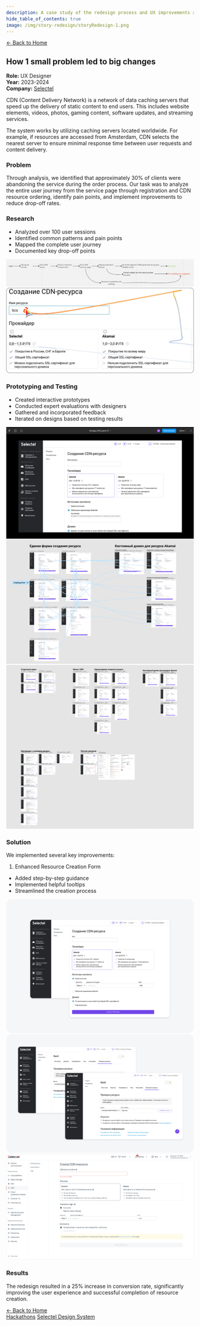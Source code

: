 ```yaml
---
description: A case study of the redesign process and UX improvements at Selectel
hide_table_of_contents: true
image: /img/story-redesign/storyRedesign-1.png
---
```


<article>
<div className="container">

<div className="top-navigation">
<a href="/" className="link">← Back to Home</a>
</div>

<div className="project-header">

## How 1 small problem led to big changes

**Role:** UX Designer  
**Year:** 2023-2024  
**Company:** [Selectel](https://selectel.ru/)

CDN (Content Delivery Network) is a network of data caching servers that speed up the delivery of static content to end users. This includes website elements, videos, photos, gaming content, software updates, and streaming services.

The system works by utilizing caching servers located worldwide. For example, if resources are accessed from Amsterdam, CDN selects the nearest server to ensure minimal response time between user requests and content delivery.
</div>

<div className="project-content">

### Problem 
Through analysis, we identified that approximately 30% of clients were abandoning the service during the order process. Our task was to analyze the entire user journey from the service page through registration and CDN resource ordering, identify pain points, and implement improvements to reduce drop-off rates.



### Research
- Analyzed over 100 user sessions
- Identified common patterns and pain points
- Mapped the complete user journey
- Documented key drop-off points

![User Journey Analysis](/img/story-redesign/storyRedesign-2.png)
![Drop-off Points Analysis](/img/story-redesign/storyRedesign-3.png)

### Prototyping and Testing

- Created interactive prototypes
- Conducted expert evaluations with designers
- Gathered and incorporated feedback
- Iterated on designs based on testing results

![Initial Prototypes](/img/story-redesign/storyRedesign-4.png)
![User Flow Iterations](/img/story-redesign/storyRedesign-5.png)
![Interface Improvements](/img/story-redesign/storyRedesign-6.png)

### Solution

We implemented several key improvements:

1. Enhanced Resource Creation Form
- Added step-by-step guidance
- Implemented helpful tooltips
- Streamlined the creation process

![New Resource Creation Form](/img/story-redesign/storyRedesign-7.png)
![Resource Verification Page](/img/story-redesign/storyRedesign-8.png)
![Final Implementation](/img/story-redesign/storyRedesign-9.jpg)

### Results

The redesign resulted in a 25% increase in conversion rate, significantly improving the user experience and successful completion of resource creation.
</div>

<div className="project-navigation">
<a href="/" className="link">← Back to Home</a>
<div>
  <a href="/projects/hackathons" className="link">Hackathons</a>
  <a href="/projects/selectel-design-system" className="link">Selectel Design System</a>
</div>
</div>

</div>
</article>